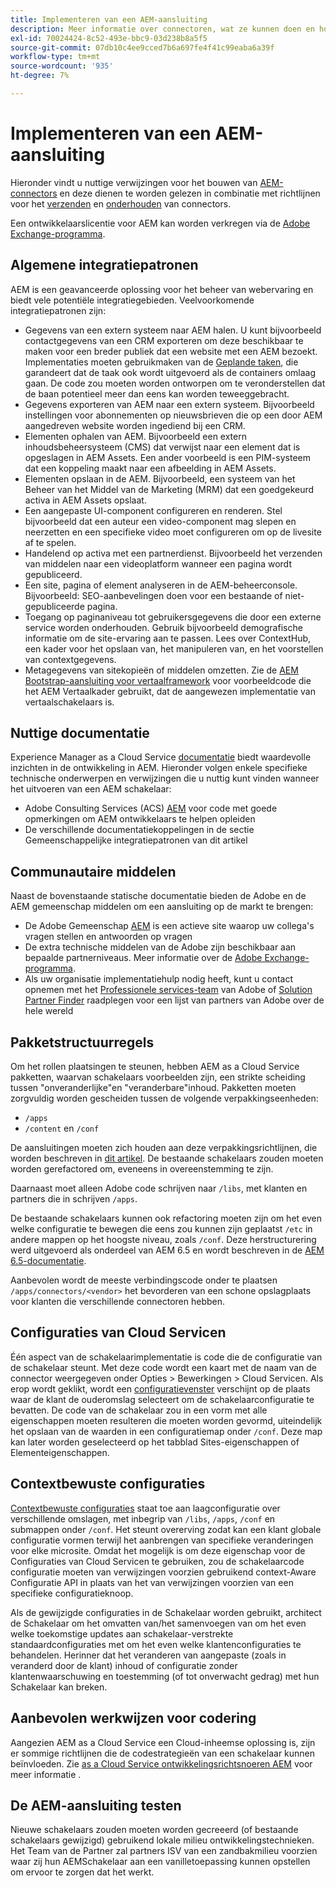 ```yaml
---
title: Implementeren van een AEM-aansluiting
description: Meer informatie over connectoren, wat ze kunnen doen en hoe u deze waardevolle tools implementeert in Experience Manager.
exl-id: 70024424-8c52-493e-bbc9-03d238b8a5f5
source-git-commit: 07db10c4ee9cced7b6a697fe4f41c99eaba6a39f
workflow-type: tm+mt
source-wordcount: '935'
ht-degree: 7%

---
```



Implementeren van een AEM-aansluiting
=============================

Hieronder vindt u nuttige verwijzingen voor het bouwen van [AEM-connectors](https://www.adobe.io/apis/experiencecloud/aem/aemconnectors.html) en deze dienen te worden gelezen in combinatie met richtlijnen voor het [verzenden](submit.md) en [onderhouden](maintain.md) van connectors.

Een ontwikkelaarslicentie voor AEM kan worden verkregen via de [Adobe Exchange-programma](https://partners.adobe.com/exchangeprogram/experiencecloud).

Algemene integratiepatronen
---------------------------

AEM is een geavanceerde oplossing voor het beheer van webervaring en biedt vele potentiële integratiegebieden. Veelvoorkomende integratiepatronen zijn:

* Gegevens van een extern systeem naar AEM halen. U kunt bijvoorbeeld contactgegevens van een CRM exporteren om deze beschikbaar te maken voor een breder publiek dat een website met een AEM bezoekt.  Implementaties moeten gebruikmaken van de [Geplande taken](https://sling.apache.org/documentation/bundles/apache-sling-eventing-and-job-handling.html#scheduled-jobs), die garandeert dat de taak ook wordt uitgevoerd als de containers omlaag gaan. De code zou moeten worden ontworpen om te veronderstellen dat de baan potentieel meer dan eens kan worden teweeggebracht.
* Gegevens exporteren van AEM naar een extern systeem. Bijvoorbeeld instellingen voor abonnementen op nieuwsbrieven die op een door AEM aangedreven website worden ingediend bij een CRM.
* Elementen ophalen van AEM. Bijvoorbeeld een extern inhoudsbeheersysteem (CMS) dat verwijst naar een element dat is opgeslagen in AEM Assets. Een ander voorbeeld is een PIM-systeem dat een koppeling maakt naar een afbeelding in AEM Assets.
* Elementen opslaan in de AEM. Bijvoorbeeld, een systeem van het Beheer van het Middel van de Marketing (MRM) dat een goedgekeurd activa in AEM Assets opslaat.
* Een aangepaste UI-component configureren en renderen. Stel bijvoorbeeld dat een auteur een video-component mag slepen en neerzetten en een specifieke video moet configureren om op de livesite af te spelen.
* Handelend op activa met een partnerdienst. Bijvoorbeeld het verzenden van middelen naar een videoplatform wanneer een pagina wordt gepubliceerd.
* Een site, pagina of element analyseren in de AEM-beheerconsole. Bijvoorbeeld: SEO-aanbevelingen doen voor een bestaande of niet-gepubliceerde pagina.
* Toegang op paginaniveau tot gebruikersgegevens die door een externe service worden onderhouden. Gebruik bijvoorbeeld demografische informatie om de site-ervaring aan te passen. Lees over ContextHub, een kader voor het opslaan van, het manipuleren van, en het voorstellen van contextgegevens.
* Metagegevens van sitekopieën of middelen omzetten. Zie de [AEM Bootstrap-aansluiting voor vertaalframework](https://github.com/Adobe-Marketing-Cloud/aem-translation-framework-bootstrap-connector) voor voorbeeldcode die het AEM Vertaalkader gebruikt, dat de aangewezen implementatie van vertaalschakelaars is.


Nuttige documentatie
--------------------

Experience Manager as a Cloud Service [documentatie](../overview/introduction.md) biedt waardevolle inzichten in de ontwikkeling in AEM. Hieronder volgen enkele specifieke technische onderwerpen en verwijzingen die u nuttig kunt vinden wanneer het uitvoeren van een AEM schakelaar:

* Adobe Consulting Services (ACS) [AEM](https://adobe-consulting-services.github.io/acs-aem-samples/) voor code met goede opmerkingen om AEM ontwikkelaars te helpen opleiden
* De verschillende documentatiekoppelingen in de sectie Gemeenschappelijke integratiepatronen van dit artikel

Communautaire middelen
--------------------

Naast de bovenstaande statische documentatie bieden de Adobe en de AEM gemeenschap middelen om een aansluiting op de markt te brengen:

* De Adobe Gemeenschap [AEM](https://help-forums.adobe.com/content/adobeforums/en/experience-manager-forum/adobe-experience-manager.html) is een actieve site waarop uw collega&#39;s vragen stellen en antwoorden op vragen
* De extra technische middelen van de Adobe zijn beschikbaar aan bepaalde partnerniveaus. Meer informatie over de [Adobe Exchange-programma](https://partners.adobe.com/exchangeprogram/experiencecloud).
* Als uw organisatie implementatiehulp nodig heeft, kunt u contact opnemen met het [Professionele services-team](https://www.adobe.com/marketing-cloud/service-support/professional-consulting-training.html) van Adobe of [Solution Partner Finder](https://solutionpartners.adobe.com/home/partnerFinder.html) raadplegen voor een lijst van partners van Adobe over de hele wereld

Pakketstructuurregels
-----------------------

Om het rollen plaatsingen te steunen, hebben AEM as a Cloud Service pakketten, waarvan schakelaars voorbeelden zijn, een strikte scheiding tussen &quot;onveranderlijke&quot;en &quot;veranderbare&quot;inhoud. Pakketten moeten zorgvuldig worden gescheiden tussen de volgende verpakkingseenheden:

* `/apps`
* `/content` en `/conf`

De aansluitingen moeten zich houden aan deze verpakkingsrichtlijnen, die worden beschreven in [dit artikel](/help/implementing/developing/introduction/aem-project-content-package-structure.md). De bestaande schakelaars zouden moeten worden gerefactored om, eveneens in overeenstemming te zijn.

Daarnaast moet alleen Adobe code schrijven naar `/libs`, met klanten en partners die in schrijven `/apps`.

De bestaande schakelaars kunnen ook refactoring moeten zijn om het even welke configuratie te bewegen die eens zou kunnen zijn geplaatst `/etc` in andere mappen op het hoogste niveau, zoals `/conf`. Deze herstructurering werd uitgevoerd als onderdeel van AEM 6.5 en wordt beschreven in de [AEM 6.5-documentatie](https://experienceleague.adobe.com/docs/experience-manager-65/deploying/restructuring/repository-restructuring.html).

Aanbevolen wordt de meeste verbindingscode onder te plaatsen `/apps/connectors/<vendor>` het bevorderen van een schone opslagplaats voor klanten die verschillende connectoren hebben.

Configuraties van Cloud Servicen
-----------------------------

Één aspect van de schakelaarimplementatie is code die de configuratie van de schakelaar steunt. Met deze code wordt een kaart met de naam van de connector weergegeven onder Opties > Bewerkingen > Cloud Servicen. Als erop wordt geklikt, wordt een [configuratievenster](/help/implementing/developing/introduction/configurations.md#using-configuration-browser) verschijnt op de plaats waar de klant de ouderomslag selecteert om de schakelaarconfiguratie te bevatten. De code van de schakelaar zou in een vorm met alle eigenschappen moeten resulteren die moeten worden gevormd, uiteindelijk het opslaan van de waarden in een configuratiemap onder `/conf`. Deze map kan later worden geselecteerd op het tabblad Sites-eigenschappen of Elementeigenschappen.


Contextbewuste configuraties
-----------------------------

[Contextbewuste configuraties](https://sling.apache.org/documentation/bundles/context-aware-configuration/context-aware-configuration.html) staat toe aan laagconfiguratie over verschillende omslagen, met inbegrip van `/libs`, `/apps`, `/conf` en submappen onder `/conf`. Het steunt overerving zodat kan een klant globale configuratie vormen terwijl het aanbrengen van specifieke veranderingen voor elke microsite. Omdat het mogelijk is om deze eigenschap voor de Configuraties van Cloud Servicen te gebruiken, zou de schakelaarcode configuratie moeten van verwijzingen voorzien gebruikend context-Aware Configuratie API in plaats van het van verwijzingen voorzien van een specifieke configuratieknoop.

Als de gewijzigde configuraties in de Schakelaar worden gebruikt, architect de Schakelaar om het omvatten van/het samenvoegen van om het even welke toekomstige updates aan schakelaar-verstrekte standaardconfiguraties met om het even welke klantenconfiguraties te behandelen. Herinner dat het veranderen van aangepaste (zoals in veranderd door de klant) inhoud of configuratie zonder klantenwaarschuwing en toestemming (of tot onverwacht gedrag) met hun Schakelaar kan breken.

Aanbevolen werkwijzen voor codering
----------------------

Aangezien AEM as a Cloud Service een Cloud-inheemse oplossing is, zijn er sommige richtlijnen die de codestrategieën van een schakelaar kunnen beïnvloeden. Zie [as a Cloud Service ontwikkelingsrichtsnoeren AEM](/help/implementing/developing/introduction/development-guidelines.md) voor meer informatie .

De AEM-aansluiting testen
-------------------------

Nieuwe schakelaars zouden moeten worden gecreeerd (of bestaande schakelaars gewijzigd) gebruikend lokale milieu ontwikkelingstechnieken. Het Team van de Partner zal partners ISV van een zandbakmilieu voorzien waar zij hun AEMSchakelaar aan een vanilletoepassing kunnen opstellen om ervoor te zorgen dat het werkt.

